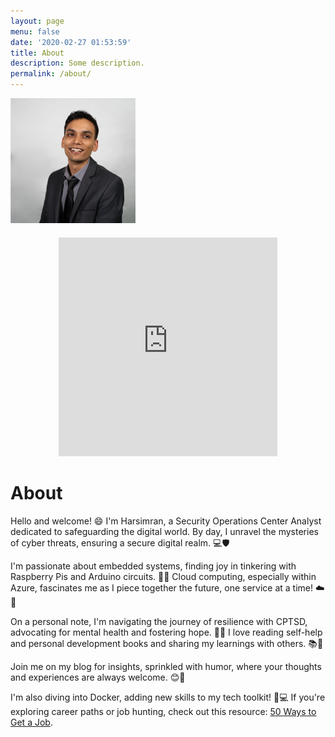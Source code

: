 ```yaml
---
layout: page
menu: false
date: '2020-02-27 01:53:59'
title: About
description: Some description.
permalink: /about/
---
```


<img class="img-rounded" src="/assets/img/uploads/pro.png" alt="Harsimran" width="200">
<div style="text-align:center; margin:20px 0;">
  <iframe src="https://tryhackme.com/api/v2/badges/public-profile?userPublicId=148051" 
          style="border:none;" 
          width="350" 
          height="350">
  </iframe>
</div>

# About

Hello and welcome! 😄 I'm Harsimran, a Security Operations Center Analyst dedicated to safeguarding the digital world. By day, I unravel the mysteries of cyber threats, ensuring a secure digital realm. 💻🛡️

I'm passionate about embedded systems, finding joy in tinkering with Raspberry Pis and Arduino circuits. 🚀🤖 Cloud computing, especially within Azure, fascinates me as I piece together the future, one service at a time! ☁️🧩

On a personal note, I'm navigating the journey of resilience with CPTSD, advocating for mental health and fostering hope. 🌟💚 I love reading self-help and personal development books and sharing my learnings with others. 📚🌱

Join me on my blog for insights, sprinkled with humor, where your thoughts and experiences are always welcome. 😊🌈

I'm also diving into Docker, adding new skills to my tech toolkit! 🐳💻 If you're exploring career paths or job hunting, check out this resource: [50 Ways to Get a Job](https://50waystogetajob.com/).

